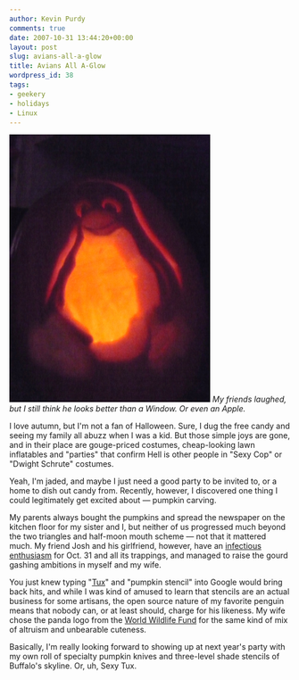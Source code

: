 ```yaml
---
author: Kevin Purdy
comments: true
date: 2007-10-31 13:44:20+00:00
layout: post
slug: avians-all-a-glow
title: Avians All A-Glow
wordpress_id: 38
tags:
- geekery
- holidays
- Linux
---
```


![Tux Gourd Style](/assets/uploads/2007/10/tux_gourd_style11.jpg)
_My friends laughed, but I still think he looks better
than a Window. Or even an Apple._

I love autumn, but I'm not a fan of Halloween. Sure, I dug the free candy and seeing my family all abuzz when I was a kid. But those simple joys are gone, and in their place are gouge-priced costumes, cheap-looking lawn inflatables and "parties" that confirm Hell is other people in "Sexy Cop" or "Dwight Schrute" costumes.

Yeah, I'm jaded, and maybe I just need a good party to be invited to, or a home to dish out candy from. Recently, however, I discovered one thing I could legitimately get excited about — pumpkin carving.

My parents always bought the pumpkins and spread the newspaper on the kitchen floor for my sister and I, but neither of us progressed much beyond the two triangles and half-moon mouth scheme — not that it mattered much. My friend Josh and his girlfriend, however, have an [infectious enthusiasm](http://www.flickr.com/photos/purdman1/1776491402/) for Oct. 31 and all its trappings, and managed to raise the gourd gashing ambitions in myself and my wife.

You just knew typing "[Tux](http://en.wikipedia.org/wiki/Tux)" and "pumpkin stencil" into Google would bring back hits, and while I was kind of amused to learn that stencils are an actual business for some artisans, the open source nature of my favorite penguin means that nobody can, or at least should, charge for his likeness. My wife chose the panda logo from the [World Wildlife Fund](http://www.worldwildlife.org/) for the same kind of mix of altruism and unbearable cuteness.

Basically, I'm really looking forward to showing up at next year's party with my own roll of specialty pumpkin knives and three-level shade stencils of Buffalo's skyline. Or, uh, Sexy Tux.
